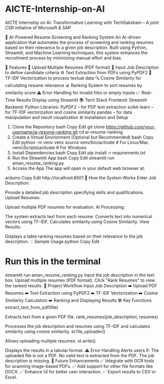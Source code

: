 # AICTE-Internship-on-AI
AICTE Internship on AI: Transformative Learning  with  TechSaksham – A joint CSR initiative of Microsoft &amp; SAP

📄 AI-Powered Resume Screening and Ranking System
An AI-driven application that automates the process of screening and ranking resumes based on their relevance to a given job description. Built using Python, Streamlit, and Machine Learning techniques, this system enhances the recruitment process by minimizing manual effort and bias.

🚀 Features
📄 Upload Multiple Resumes (PDF format)
📝 Input Job Description to define candidate criteria
⚙️ Text Extraction from PDFs using PyPDF2
🧠 TF-IDF Vectorization to process textual data
🔍 Cosine Similarity for calculating resume relevance
📊 Ranking System to sort resumes by similarity score
⚠️ Error Handling for invalid files or empty inputs
📈 Real-Time Results Display using Streamlit
📚 Tech Stack
Frontend: Streamlit
Backend: Python
Libraries:
PyPDF2 – for PDF text extraction
scikit-learn – for TF-IDF vectorization and cosine similarity
pandas – for data manipulation and result visualization
⚙️ Installation and Setup
1. Clone the Repository
bash
Copy
Edit
git clone https://github.com/your-username/ai-resume-ranking.git
cd ai-resume-ranking
2. Create a Virtual Environment (Optional but Recommended)
bash
Copy
Edit
python -m venv venv
source venv/bin/activate      # For Linux/Mac
venv\Scripts\activate         # For Windows
3. Install Dependencies
bash
Copy
Edit
pip install -r requirements.txt
4. Run the Streamlit App
bash
Copy
Edit
streamlit run aman_resume_ranking.py
5. Access the App
The app will open in your default web browser at:

arduino
Copy
Edit
http://localhost:8501
🧩 How the System Works
Enter Job Description:

Provide a detailed job description specifying skills and qualifications.
Upload Resumes:

Upload multiple PDF resumes for evaluation.
AI Processing:

The system extracts text from each resume.
Converts text into numerical vectors using TF-IDF.
Calculates similarity using Cosine Similarity.
View Results:

Displays a table ranking resumes based on their relevance to the job description.
💡 Sample Usage
python
Copy
Edit
# Run this in the terminal
streamlit run aman_resume_ranking.py
Input the job description in the text box.
Upload multiple resumes (PDF format).
Click "Rank Resumes" to view the ranked results.
🔄 Project Workflow
Input Job Description ➡️
Upload PDF Resumes ➡️
Text Extraction using PyPDF2 ➡️
TF-IDF Vectorization ➡️
Cosine Similarity Calculation ➡️
Ranking and Displaying Results
🛠️ Key Functions
extract_text_from_pdf(file)

Extracts text from a given PDF file.
rank_resumes(job_description, resumes)

Processes the job description and resumes using TF-IDF and calculates similarity using cosine similarity.
st.file_uploader()

Allows uploading multiple resumes.
st.write()

Displays the results in a tabular format.
⚠️ Error Handling
Alerts users if:
The uploaded file is not a PDF.
No valid text is extracted from the PDF.
The job description is missing.
🔄 Future Enhancements
✅ Integrate with OCR tools for scanning image-based PDFs.
✅ Add support for other file formats like DOCX.
✅ Enhance UI for better user interaction.
✅ Export results to CSV or Excel.
